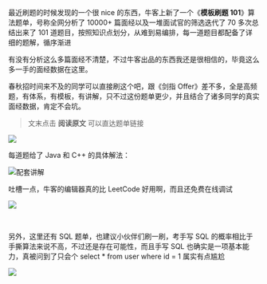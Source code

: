 最近刷题的时候发现的一个很 nice 的东西，牛客上新了一个《**模板刷题 101**》算法题单，号称全网分析了 10000+ 篇面经以及一堆面试官的筛选迭代了 70 多次总结出来了 101 道题目，按照知识点划分，从难到易编排，每一道题目都配备了详细的题解，循序渐进

有没有分析这么多篇面经不清楚，不过牛客出品的东西我还是很相信的，毕竟这么多一手的面经数据在这里。

春秋招时间来不及的同学可以直接刷这个吧，跟《剑指 Offer》差不多，全是高频题，有体系，有模板，有讲解，只不过这份题单更少，并且结合了诸多同学的真实面经数据，肯定不会坑。

> 文末点击 **阅读原文** 可以直达题单链接

![](https://cs-wiki.oss-cn-shanghai.aliyuncs.com/img/20220404103507.png)

每道题给了 Java 和 C++ 的具体解法：

![配套讲解](https://cs-wiki.oss-cn-shanghai.aliyuncs.com/img/20220404102350.png)



吐槽一点，牛客的编辑器真的比 LeetCode 好用啊，而且还免费在线调试

![](https://cs-wiki.oss-cn-shanghai.aliyuncs.com/img/20220404105506.png)

<br>

另外，这里还有 SQL 题单，也建议小伙伴们刷一刷，考手写 SQL 的概率相比于手撕算法来说不高，不过还是存在可能性，而且手写 SQL 也确实是一项基本能力，真被问到了只会个 select * from user where id = 1 属实有点尴尬

![](https://cs-wiki.oss-cn-shanghai.aliyuncs.com/img/20220404104537.png)

